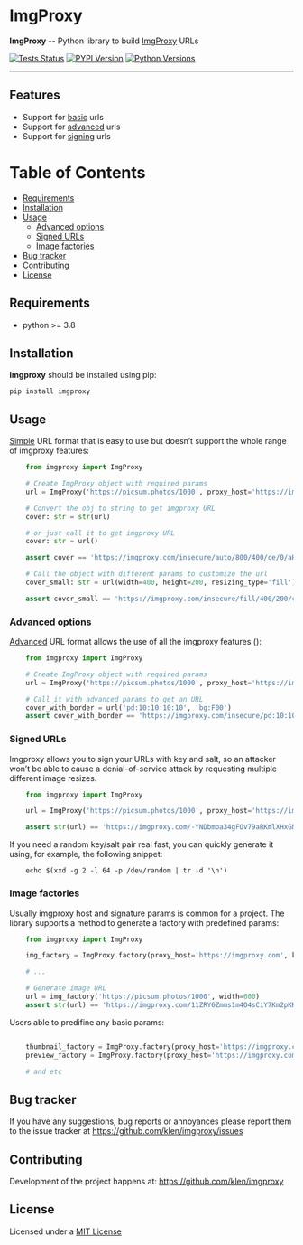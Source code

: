 # ImgProxy

**ImgProxy** -- Python library to build [ImgProxy](https://docs.imgproxy.net/) URLs

[![Tests Status](https://github.com/klen/imgproxy/workflows/tests/badge.svg)](https://github.com/klen/imgproxy/actions) [![PYPI Version](https://img.shields.io/pypi/v/imgproxy)](https://pypi.org/project/imgproxy/) [![Python Versions](https://img.shields.io/pypi/pyversions/imgproxy)](https://pypi.org/project/imgproxy/)

---

## Features

* Support for [basic](https://docs.imgproxy.net/#/generating_the_url_basic) urls
* Support for [advanced](https://docs.imgproxy.net/#/generating_the_url_advanced) urls
* Support for [signing](https://docs.imgproxy.net/#/signing_the_url) urls

# Table of Contents

  * [Requirements](#requirements)
  * [Installation](#installation)
  * [Usage](#usage)
    * [Advanced options](#advanced-options)
    * [Signed URLs](#signed-urls)
    * [Image factories](#image-factories)
  * [Bug tracker](#bug-tracker)
  * [Contributing](#contributing)
  * [License](#license)


## Requirements

* python >= 3.8


## Installation

**imgproxy** should be installed using pip:

    pip install imgproxy


## Usage

[Simple](https://docs.imgproxy.net/#/generating_the_url_basic) URL format that
is easy to use but doesn’t support the whole range of imgproxy features:

```python
    from imgproxy import ImgProxy

    # Create ImgProxy object with required params
    url = ImgProxy('https://picsum.photos/1000', proxy_host='https://imgproxy.com', width=800, height=400)

    # Convert the obj to string to get imgproxy URL
    cover: str = str(url)

    # or just call it to get imgproxy URL
    cover: str = url()

    assert cover == 'https://imgproxy.com/insecure/auto/800/400/ce/0/aHR0cHM6Ly9waWNzdW0ucGhvdG9zLzEwMDA'

    # Call the object with different params to customize the url
    cover_small: str = url(width=400, height=200, resizing_type='fill')

    assert cover_small == 'https://imgproxy.com/insecure/fill/400/200/ce/0/aHR0cHM6Ly9waWNzdW0ucGhvdG9zLzEwMDA'

```

### Advanced options

[Advanced](https://docs.imgproxy.net/#/generating_the_url_advanced) URL format
allows the use of all the imgproxy features ():

```python
    from imgproxy import ImgProxy

    # Create ImgProxy object with required params
    url = ImgProxy('https://picsum.photos/1000', proxy_host='https://imgproxy.com')

    # Call it with advanced params to get an URL
    cover_with_border = url('pd:10:10:10:10', 'bg:F00')
    assert cover_with_border == 'https://imgproxy.com/insecure/pd:10:10:10:10/bg:F00/g:ce/rs:auto:0:0:0/aHR0cHM6Ly9waWNzdW0ucGhvdG9zLzEwMDA'

```

### Signed URLs

Imgproxy allows you to sign your URLs with key and salt, so an attacker won’t
be able to cause a denial-of-service attack by requesting multiple different
image resizes.

```python
    from imgproxy import ImgProxy

    url = ImgProxy('https://picsum.photos/1000', proxy_host='https://imgproxy.com', key="aa396160c50ea766910eab53", salt="b3fb8f215827bda5d0e7313d")

    assert str(url) == 'https://imgproxy.com/-YNDbmoa34gFOv79aRKmlXHxGNlHn0yDv111VZ5HAxo/auto/0/0/ce/0/aHR0cHM6Ly9waWNzdW0ucGhvdG9zLzEwMDA'
```

If you need a random key/salt pair real fast, you can quickly generate it
using, for example, the following snippet:

```shell
    echo $(xxd -g 2 -l 64 -p /dev/random | tr -d '\n')
```

### Image factories

Usually imgproxy host and signature params is common for a project.
The library supports a method to generate a factory with predefined params:

```python
    from imgproxy import ImgProxy

    img_factory = ImgProxy.factory(proxy_host='https://imgproxy.com', key="aa396160c50ea766910eab53", salt="b3fb8f215827bda5d0e7313d")

    # ...

    # Generate image URL
    url = img_factory('https://picsum.photos/1000', width=600)
    assert str(url) == 'https://imgproxy.com/11ZRY6Zmms1m4O4sCiY7Km2pKH3KPTELS-YYgSGgWKA/auto/600/0/ce/0/aHR0cHM6Ly9waWNzdW0ucGhvdG9zLzEwMDA'
```

Users able to predifine any basic params:
```python

    thumbnail_factory = ImgProxy.factory(proxy_host='https://imgproxy.com', width=300, height=200)
    preview_factory = ImgProxy.factory(proxy_host='https://imgproxy.com', width=500, resizing_type='fit')

    # and etc
```


## Bug tracker

If you have any suggestions, bug reports or annoyances please report them to
the issue tracker at https://github.com/klen/imgproxy/issues


## Contributing

Development of the project happens at: https://github.com/klen/imgproxy


## License

Licensed under a [MIT License](http://opensource.org/licenses/MIT)
